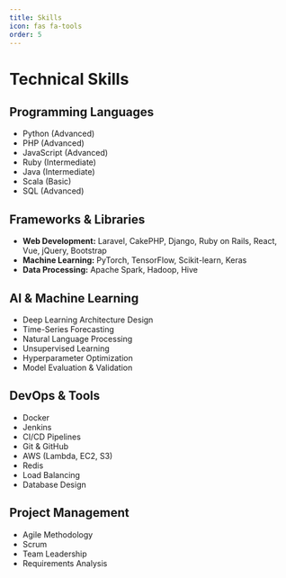```yaml
---
title: Skills
icon: fas fa-tools
order: 5
---
```


# Technical Skills

## Programming Languages
- Python (Advanced)
- PHP (Advanced)
- JavaScript (Advanced)
- Ruby (Intermediate)
- Java (Intermediate)
- Scala (Basic)
- SQL (Advanced)

## Frameworks & Libraries
- **Web Development:** Laravel, CakePHP, Django, Ruby on Rails, React, Vue, jQuery, Bootstrap
- **Machine Learning:** PyTorch, TensorFlow, Scikit-learn, Keras
- **Data Processing:** Apache Spark, Hadoop, Hive

## AI & Machine Learning
- Deep Learning Architecture Design
- Time-Series Forecasting
- Natural Language Processing
- Unsupervised Learning
- Hyperparameter Optimization
- Model Evaluation & Validation

## DevOps & Tools
- Docker
- Jenkins
- CI/CD Pipelines
- Git & GitHub
- AWS (Lambda, EC2, S3)
- Redis
- Load Balancing
- Database Design

## Project Management
- Agile Methodology
- Scrum
- Team Leadership
- Requirements Analysis